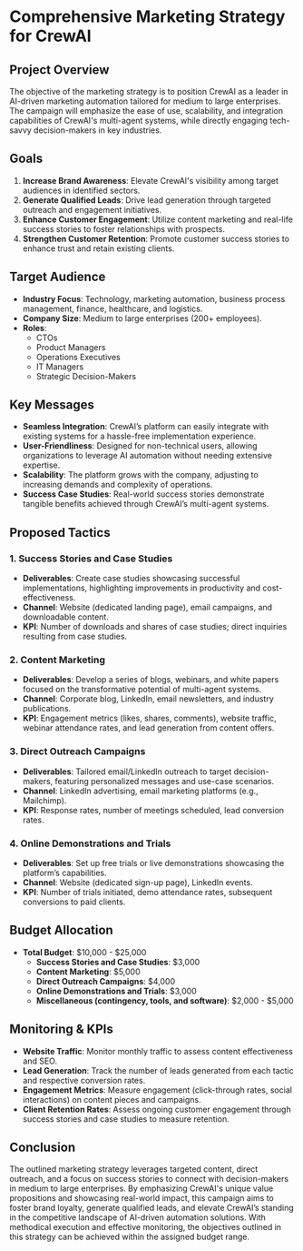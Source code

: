 # Comprehensive Marketing Strategy for CrewAI

## Project Overview
The objective of the marketing strategy is to position CrewAI as a leader in AI-driven marketing automation tailored for medium to large enterprises. The campaign will emphasize the ease of use, scalability, and integration capabilities of CrewAI's multi-agent systems, while directly engaging tech-savvy decision-makers in key industries.

## Goals
1. **Increase Brand Awareness**: Elevate CrewAI's visibility among target audiences in identified sectors.
2. **Generate Qualified Leads**: Drive lead generation through targeted outreach and engagement initiatives.
3. **Enhance Customer Engagement**: Utilize content marketing and real-life success stories to foster relationships with prospects.
4. **Strengthen Customer Retention**: Promote customer success stories to enhance trust and retain existing clients.

## Target Audience
- **Industry Focus**: Technology, marketing automation, business process management, finance, healthcare, and logistics.
- **Company Size**: Medium to large enterprises (200+ employees).
- **Roles**: 
  - CTOs
  - Product Managers
  - Operations Executives
  - IT Managers
  - Strategic Decision-Makers

## Key Messages
- **Seamless Integration**: CrewAI’s platform can easily integrate with existing systems for a hassle-free implementation experience.
- **User-Friendliness**: Designed for non-technical users, allowing organizations to leverage AI automation without needing extensive expertise.
- **Scalability**: The platform grows with the company, adjusting to increasing demands and complexity of operations.
- **Success Case Studies**: Real-world success stories demonstrate tangible benefits achieved through CrewAI’s multi-agent systems.

## Proposed Tactics
### 1. Success Stories and Case Studies
   - **Deliverables**: Create case studies showcasing successful implementations, highlighting improvements in productivity and cost-effectiveness.
   - **Channel**: Website (dedicated landing page), email campaigns, and downloadable content.
   - **KPI**: Number of downloads and shares of case studies; direct inquiries resulting from case studies.

### 2. Content Marketing
   - **Deliverables**: Develop a series of blogs, webinars, and white papers focused on the transformative potential of multi-agent systems.
   - **Channel**: Corporate blog, LinkedIn, email newsletters, and industry publications.
   - **KPI**: Engagement metrics (likes, shares, comments), website traffic, webinar attendance rates, and lead generation from content offers.

### 3. Direct Outreach Campaigns
   - **Deliverables**: Tailored email/LinkedIn outreach to target decision-makers, featuring personalized messages and use-case scenarios.
   - **Channel**: LinkedIn advertising, email marketing platforms (e.g., Mailchimp).
   - **KPI**: Response rates, number of meetings scheduled, lead conversion rates.

### 4. Online Demonstrations and Trials
   - **Deliverables**: Set up free trials or live demonstrations showcasing the platform’s capabilities.
   - **Channel**: Website (dedicated sign-up page), LinkedIn events.
   - **KPI**: Number of trials initiated, demo attendance rates, subsequent conversions to paid clients.

## Budget Allocation
- **Total Budget**: $10,000 - $25,000
  - **Success Stories and Case Studies**: $3,000
  - **Content Marketing**: $5,000
  - **Direct Outreach Campaigns**: $4,000
  - **Online Demonstrations and Trials**: $3,000
  - **Miscellaneous (contingency, tools, and software)**: $2,000 - $5,000

## Monitoring & KPIs
- **Website Traffic**: Monitor monthly traffic to assess content effectiveness and SEO.
- **Lead Generation**: Track the number of leads generated from each tactic and respective conversion rates.
- **Engagement Metrics**: Measure engagement (click-through rates, social interactions) on content pieces and campaigns.
- **Client Retention Rates**: Assess ongoing customer engagement through success stories and case studies to measure retention.
  
## Conclusion
The outlined marketing strategy leverages targeted content, direct outreach, and a focus on success stories to connect with decision-makers in medium to large enterprises. By emphasizing CrewAI's unique value propositions and showcasing real-world impact, this campaign aims to foster brand loyalty, generate qualified leads, and elevate CrewAI’s standing in the competitive landscape of AI-driven automation solutions. With methodical execution and effective monitoring, the objectives outlined in this strategy can be achieved within the assigned budget range.
